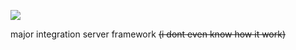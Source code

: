 [![](https://jitpack.io/v/com.mc-serverworld/worldMISF.svg)](https://jitpack.io/#com.mc-serverworld/worldMISF)

major integration server framework ~~(i dont even know how it work)~~
